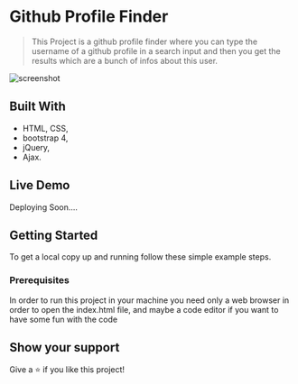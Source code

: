 # Github Profile Finder

> This Project is a github profile finder where you can type the username of a github profile in a search input and then you get the results which are a bunch of infos about this user.

![screenshot](./Screenshot.png)

## Built With

- HTML, CSS,
- bootstrap 4,
- jQuery,
- Ajax.


## Live Demo
Deploying Soon....

## Getting Started

To get a local copy up and running follow these simple example steps.

### Prerequisites

In order to run this project in your machine you need only a web browser in order to open the index.html file, and maybe a code editor if you want to have some fun with the code

## Show your support

Give a ⭐️ if you like this project!
